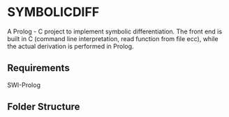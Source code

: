 # SYMBOLICDIFF
A Prolog - C project to implement symbolic differentiation.
The front end is built in C (command line interpretation, read function from file ecc), while the actual derivation is performed in Prolog.

## Requirements
SWI-Prolog

## Folder Structure